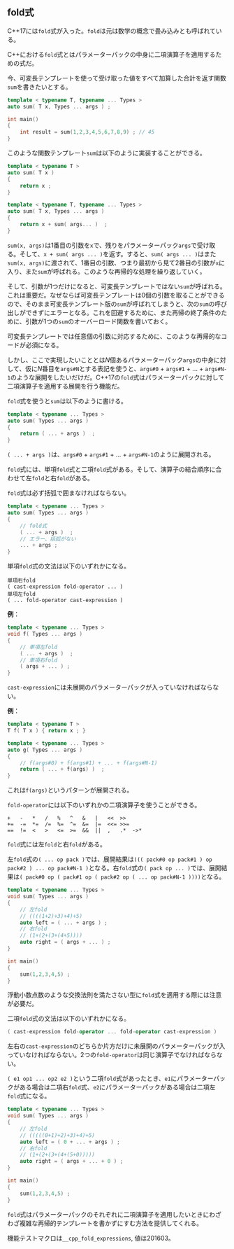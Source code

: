 ## fold式

C++17には`fold`式が入った。`fold`は元は数学の概念で畳み込みとも呼ばれている。

C++における`fold`式とはパラメーターパックの中身に二項演算子を適用するための式だ。

今、可変長テンプレートを使って受け取った値をすべて加算した合計を返す関数`sum`を書きたいとする。

~~~cpp
template < typename T, typename ... Types >
auto sum( T x, Types ... args ) ;

int main()
{
    int result = sum(1,2,3,4,5,6,7,8,9) ; // 45
}
~~~

このような関数テンプレート`sum`は以下のように実装することができる。

~~~cpp
template < typename T >
auto sum( T x )
{
    return x ;
}

template < typename T, typename ... Types >
auto sum( T x, Types ... args )
{
    return x + sum( args... )  ;
}
~~~

`sum(x, args)`は1番目の引数を`x`で、残りをパラメーターパック`args`で受け取る。そして、`x + sum( args ... )`を返す。すると、`sum( args ... )`はまた`sum(x, args)`に渡されて、1番目の引数、つまり最初から見て2番目の引数が`x`に入り、また`sum`が呼ばれる。このような再帰的な処理を繰り返していく。

そして、引数が1つだけになると、可変長テンプレートではない`sum`が呼ばれる。これは重要だ。なぜならば可変長テンプレートは0個の引数を取ることができるので、そのまま可変長テンプレート版の`sum`が呼ばれてしまうと、次の`sum`の呼び出しができずにエラーとなる。これを回避するために、また再帰の終了条件のために、引数が1つの`sum`のオーバーロード関数を書いておく。

可変長テンプレートでは任意個の引数に対応するために、このような再帰的なコードが必須になる。

しかし、ここで実現したいこととは$N$個あるパラメーターパック`args`の中身に対して、仮に$N$番目を`args#N`とする表記を使うと、`args#0` + `args#1` + ... + `args#N-1`のような展開をしたいだけだ。C++17の`fold`式はパラメーターパックに対して二項演算子を適用する展開を行う機能だ。

`fold`式を使うと`sum`は以下のように書ける。

~~~cpp
template < typename ... Types >
auto sum( Types ... args )
{
    return ( ... + args )  ;
}
~~~

`( ... + args )`は、`args#0` + `args#1` + ... + `args#N-1`のように展開される。

`fold`式には、単項`fold`式と二項`fold`式がある。そして、演算子の結合順序に合わせて左`fold`と右`fold`がある。

`fold`式は必ず括弧で囲まなければならない。

~~~cpp
template < typename ... Types >
auto sum( Types ... args )
{
    // fold式
    ( ... + args )  ;
    // エラー、括弧がない
    ... + args ;
}
~~~

単項`fold`式の文法は以下のいずれかになる。


~~~
単項右fold
( cast-expression fold-operator ... )
単項左fold
( ... fold-operator cast-expression )
~~~

__例__：

~~~cpp
template < typename ... Types >
void f( Types ... args )
{
    // 単項左fold
    ( ... + args )  ;
    // 単項右fold
    ( args + ... ) ;
}
~~~

`cast-expression`には未展開のパラメーターパックが入っていなければならない。

__例__：

~~~c++
template < typename T >
T f( T x ) { return x ; }

template < typename ... Types >
auto g( Types ... args )
{
    // f(args#0) + f(args#1) + ... + f(args#N-1)
    return ( ... + f(args) )  ;
}
~~~

これは`f(args)`というパターンが展開される。

`fold-operator`には以下のいずれかの二項演算子を使うことができる。


~~~
+   -   *   /   %   ^   &   |   <<  >>
+=  -=  *=  /=  %=  ^=  &=  |=  <<= >>=
==  !=  <   >   <=  >=  &&  ||  ,   .*  ->*
~~~

`fold`式には左`fold`と右`fold`がある。

左`fold`式の`( ... op pack )`では、展開結果は`((( pack#0 op pack#1 ) op pack#2 ) ... op pack#N-1 )`となる。右`fold`式の`( pack op ... )`では、展開結果は`( pack#0 op ( pack#1 op ( pack#2 op ( ... op pack#N-1 ))))`となる。

~~~cpp
template < typename ... Types >
void sum( Types ... args )
{
    // 左fold
    // ((((1+2)+3)+4)+5)
    auto left = ( ... + args ) ;
    // 右fold
    // (1+(2+(3+(4+5))))
    auto right = ( args + ... ) ;
}

int main()
{
    sum(1,2,3,4,5) ;
}
~~~

浮動小数点数のような交換法則を満たさない型に`fold`式を適用する際には注意が必要だ。


二項`fold`式の文法は以下のいずれかになる。

~~~c++
( cast-expression fold-operator ... fold-operator cast-expression )
~~~

左右の`cast-expression`のどちらか片方だけに未展開のパラメーターパックが入っていなければならない。2つの`fold-operator`は同じ演算子でなければならない。


`( e1 op1 ... op2 e2 )`という二項`fold`式があったとき、`e1`にパラメーターパックがある場合は二項右`fold`式、`e2`にパラメーターパックがある場合は二項左`fold`式になる。


~~~cpp
template < typename ... Types >
void sum( Types ... args )
{
    // 左fold
    // (((((0+1)+2)+3)+4)+5)
    auto left = ( 0 + ... + args ) ;
    // 右fold
    // (1+(2+(3+(4+(5+0)))))
    auto right = ( args + ... + 0 ) ;
}

int main()
{
    sum(1,2,3,4,5) ;
}
~~~

`fold`式はパラメーターパックのそれぞれに二項演算子を適用したいときにわざわざ複雑な再帰的テンプレートを書かずにすむ方法を提供してくれる。

機能テストマクロは`__cpp_fold_expressions`, 値は201603。
